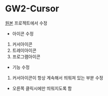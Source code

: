 GW2-Cursor
==========

[원본](https://github.com/fritzw/gw2-cursor) 프로젝트에서 수정

- 아이콘 수정
 1. 커서아이콘
 2. 트레이아이콘 
 3. 프로그램아이콘
- 기능 수정
 1. 커서아이콘이 항상 계속해서 띄워져 있는 부분 수정
  - 오른쪽 클릭시에만 띄워지도록 함
